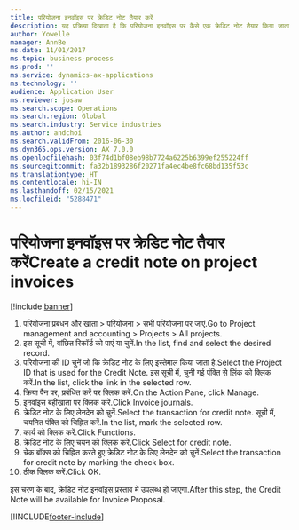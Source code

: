 ```yaml
---
title: परियोजना इनवॉइस पर क्रेडिट नोट तैयार करें
description: यह प्रक्रिया दिखाता है कि परियोजना इनवॉइस पर कैसे एक क्रेडिट नोट तैयार किया जाता है, जो पोस्ट किया जा चुका है.
author: Yowelle
manager: AnnBe
ms.date: 11/01/2017
ms.topic: business-process
ms.prod: ''
ms.service: dynamics-ax-applications
ms.technology: ''
audience: Application User
ms.reviewer: josaw
ms.search.scope: Operations
ms.search.region: Global
ms.search.industry: Service industries
ms.author: andchoi
ms.search.validFrom: 2016-06-30
ms.dyn365.ops.version: AX 7.0.0
ms.openlocfilehash: 03f74d1bf08eb98b7724a6225b6399ef255224ff
ms.sourcegitcommit: fa32b1893286f20271fa4ec4be8fc68bd135f53c
ms.translationtype: HT
ms.contentlocale: hi-IN
ms.lasthandoff: 02/15/2021
ms.locfileid: "5288471"
---
```

# <a name="create-a-credit-note-on-project-invoices"></a><span data-ttu-id="c0515-103">परियोजना इनवॉइस पर क्रेडिट नोट तैयार करें</span><span class="sxs-lookup"><span data-stu-id="c0515-103">Create a credit note on project invoices</span></span>

[!include [banner](../../includes/banner.md)]

1. <span data-ttu-id="c0515-104">परियोजना प्रबंधन और खाता > परियोजना > सभी परियोजना पर जाएं.</span><span class="sxs-lookup"><span data-stu-id="c0515-104">Go to Project management and accounting > Projects > All projects.</span></span> 
2. <span data-ttu-id="c0515-105">इस सूची में, वांछित रिकॉर्ड को पाएं या चुनें.</span><span class="sxs-lookup"><span data-stu-id="c0515-105">In the list, find and select the desired record.</span></span> 
3. <span data-ttu-id="c0515-106">परियोजना की ID चुनें जो कि क्रेडिट नोट के लिए इस्तेमाल किया जाता है.</span><span class="sxs-lookup"><span data-stu-id="c0515-106">Select the Project ID that is used for the Credit Note.</span></span> <span data-ttu-id="c0515-107">इस सूची में, चुनी गई पंक्ति से लिंक को क्लिक करें.</span><span class="sxs-lookup"><span data-stu-id="c0515-107">In the list, click the link in the selected row.</span></span> 
4. <span data-ttu-id="c0515-108">क्रिया पैन पर, प्रबंधित करें पर क्लिक करें.</span><span class="sxs-lookup"><span data-stu-id="c0515-108">On the Action Pane, click Manage.</span></span> 
5. <span data-ttu-id="c0515-109">इनवॉइस बहीखाता पर क्लिक करें.</span><span class="sxs-lookup"><span data-stu-id="c0515-109">Click Invoice journals.</span></span> 
6. <span data-ttu-id="c0515-110">क्रेडिट नोट के लिए लेनदेन को चुनें.</span><span class="sxs-lookup"><span data-stu-id="c0515-110">Select the transaction for credit note.</span></span> <span data-ttu-id="c0515-111">सूची में, चयनित पंक्ति को चिह्नित करें.</span><span class="sxs-lookup"><span data-stu-id="c0515-111">In the list, mark the selected row.</span></span> 
7. <span data-ttu-id="c0515-112">कार्य को क्लिक करें.</span><span class="sxs-lookup"><span data-stu-id="c0515-112">Click Functions.</span></span> 
8. <span data-ttu-id="c0515-113">क्रेडिट नोट के लिए चयन को क्लिक करें.</span><span class="sxs-lookup"><span data-stu-id="c0515-113">Click Select for credit note.</span></span> 
9. <span data-ttu-id="c0515-114">चेक बॉक्स को चिह्नित करते हुए क्रेडिट नोट के लिए लेनदेन को चुनें.</span><span class="sxs-lookup"><span data-stu-id="c0515-114">Select the transaction for credit note by marking the check box.</span></span>
10. <span data-ttu-id="c0515-115"> ठीक क्लिक करें.</span><span class="sxs-lookup"><span data-stu-id="c0515-115">Click OK.</span></span> 

<span data-ttu-id="c0515-116">इस चरण के बाद, क्रेडिट नोट इनवॉइस प्रस्ताव में उपलब्ध हो जाएगा.</span><span class="sxs-lookup"><span data-stu-id="c0515-116">After this step, the Credit Note will be available for Invoice Proposal.</span></span>


[!INCLUDE[footer-include](../../includes/footer-banner.md)]